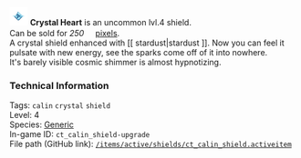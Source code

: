 ![ ](https://raw.githubusercontent.com/Ceterai/Enternia/main/items/active/shields/ct_calin_shield.png) **Crystal Heart** is an uncommon lvl.4 shield.  
Can be sold for *250* <img src="https://starbounder.org/mediawiki/images/2/21/Pixel.png" width="12" height="16"/> [pixels](https://starbounder.org/Pixel).  
A crystal shield enhanced with [[ stardust|stardust ]]. Now you can feel it pulsate with new energy, see the sparks come off of it into nowhere.  
It's barely visible cosmic shimmer is almost hypnotizing.

### Technical Information

Tags: `calin` `crystal` `shield`  
Level: 4  
Species: [Generic](https://starbounder.org/Perfectly_Generic_Item)  
In-game ID: `ct_calin_shield-upgrade`  
File path (GitHub link): [`/items/active/shields/ct_calin_shield.activeitem`](https://github.com/Ceterai/Enternia/blob/main/items/active/shields/ct_calin_shield.activeitem)
